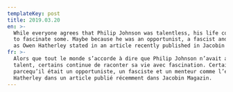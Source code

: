 ```yaml
---
templateKey: post
title: 2019.03.20
en: >-
  While everyone agrees that Philip Johnson was talentless, his life continues
  to fascinate some. Maybe because he was an opportunist, a fascist and a liar
  as Owen Hatherley stated in an article recently published in Jacobin Magazin.
fr: >-
  Alors que tout le monde s’accorde à dire que Philip Johnson n’avait aucun
  talent, certains continue de raconter sa vie avec fascination. Certainement
  parcequ’il était un opportuniste, un fasciste et un menteur comme l’écrit Owen
  Hatherley dans un article publié récemment dans Jacobin Magazin.
---
```


